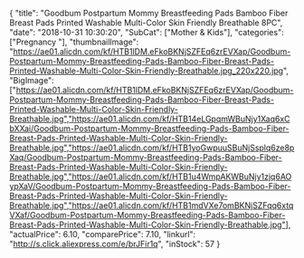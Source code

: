 {
	"title": "Goodbum Postpartum Mommy Breastfeeding Pads Bamboo Fiber Breast Pads Printed Washable Multi-Color Skin Friendly Breathable 8PC",
	"date": "2018-10-31 10:30:20",
	"SubCat": ["Mother & Kids"],
	"categories": ["Pregnancy "],
	"thumbnailImage": "https://ae01.alicdn.com/kf/HTB1lDM.eFkoBKNjSZFEq6zrEVXap/Goodbum-Postpartum-Mommy-Breastfeeding-Pads-Bamboo-Fiber-Breast-Pads-Printed-Washable-Multi-Color-Skin-Friendly-Breathable.jpg_220x220.jpg",
	"BigImage": ["https://ae01.alicdn.com/kf/HTB1lDM.eFkoBKNjSZFEq6zrEVXap/Goodbum-Postpartum-Mommy-Breastfeeding-Pads-Bamboo-Fiber-Breast-Pads-Printed-Washable-Multi-Color-Skin-Friendly-Breathable.jpg","https://ae01.alicdn.com/kf/HTB14eLGpqmWBuNjy1Xaq6xCbXXai/Goodbum-Postpartum-Mommy-Breastfeeding-Pads-Bamboo-Fiber-Breast-Pads-Printed-Washable-Multi-Color-Skin-Friendly-Breathable.jpg","https://ae01.alicdn.com/kf/HTB1yoGwpuuSBuNjSsplq6ze8pXaq/Goodbum-Postpartum-Mommy-Breastfeeding-Pads-Bamboo-Fiber-Breast-Pads-Printed-Washable-Multi-Color-Skin-Friendly-Breathable.jpg","https://ae01.alicdn.com/kf/HTB1u4WmpAKWBuNjy1zjq6AOypXaV/Goodbum-Postpartum-Mommy-Breastfeeding-Pads-Bamboo-Fiber-Breast-Pads-Printed-Washable-Multi-Color-Skin-Friendly-Breathable.jpg","https://ae01.alicdn.com/kf/HTB1mdVXe7omBKNjSZFqq6xtqVXaf/Goodbum-Postpartum-Mommy-Breastfeeding-Pads-Bamboo-Fiber-Breast-Pads-Printed-Washable-Multi-Color-Skin-Friendly-Breathable.jpg"],
	"actualPrice": 6.10,
	"comparePrice": 7.10,
	"linkurl": "http://s.click.aliexpress.com/e/brJFir1q",
	"inStock": 57
}
